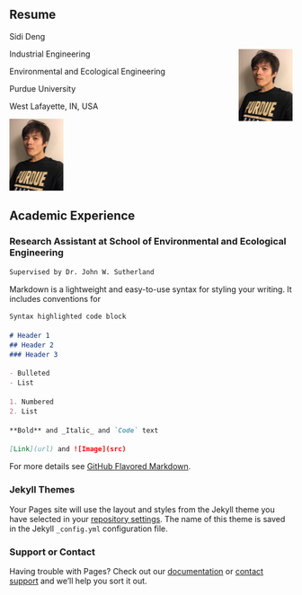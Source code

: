 ## Resume

Sidi Deng 

<img align = 'right' width = 96 src="/Image/Image.png" >


Industrial Engineering

Environmental and Ecological Engineering

Purdue University

West Lafayette, IN, USA

<img width = 96 src="/Image/Image.png" >


## Academic Experience
### Research Assistant at School of Environmental and Ecological Engineering
```markdown
Supervised by Dr. John W. Sutherland
```





Markdown is a lightweight and easy-to-use syntax for styling your writing. It includes conventions for

```markdown
Syntax highlighted code block

# Header 1
## Header 2
### Header 3

- Bulleted
- List

1. Numbered
2. List

**Bold** and _Italic_ and `Code` text

[Link](url) and ![Image](src)
```

For more details see [GitHub Flavored Markdown](https://guides.github.com/features/mastering-markdown/).

### Jekyll Themes

Your Pages site will use the layout and styles from the Jekyll theme you have selected in your [repository settings](https://github.com/IchimonjiDouble/IchimonjiDouble.github.io/settings). The name of this theme is saved in the Jekyll `_config.yml` configuration file.

### Support or Contact

Having trouble with Pages? Check out our [documentation](https://help.github.com/categories/github-pages-basics/) or [contact support](https://github.com/contact) and we’ll help you sort it out.
